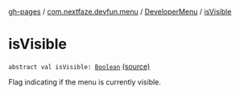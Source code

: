 [gh-pages](../../index.md) / [com.nextfaze.devfun.menu](../index.md) / [DeveloperMenu](index.md) / [isVisible](./is-visible.md)

# isVisible

`abstract val isVisible: `[`Boolean`](https://kotlinlang.org/api/latest/jvm/stdlib/kotlin/-boolean/index.html) [(source)](https://github.com/NextFaze/dev-fun/tree/master/devfun-menu/src/main/java/com/nextfaze/devfun/menu/DeveloperMenu.kt#L27)

Flag indicating if the menu is currently visible.

